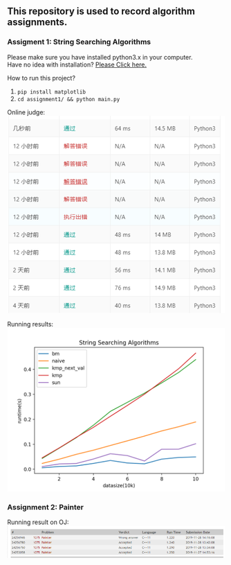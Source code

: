 ## This repository is used to record algorithm assignments.
### Assigment 1: String Searching Algorithms
Please make sure you have installed python3.x in your computer.  
Have no idea with installation? [Please Click here.](https://www.python.org/downloads/) 

How to run this project?  
  1. `pip install matplotlib`
  2. `cd assignment1/ && python main.py`  

Online judge:  
![](assignment1/oj.png)

Running results:  
![](assignment1/results.png)

### Assignment 2: Painter
Running result on OJ:
![](assignment2_painter/result.png)
